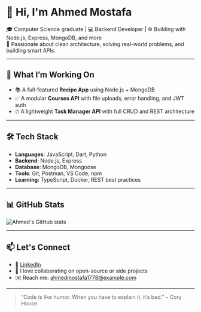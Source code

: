 # 👋 Hi, I'm Ahmed Mostafa

🎓 Computer Science graduate | 💻 Backend Developer | ⚙️ Building with Node.js, Express, MongoDB, and more  
🚀 Passionate about clean architecture, solving real-world problems, and building smart APIs.

---

## 🧠 What I’m Working On

- 📚 A full-featured **Recipe App** using Node.js + MongoDB
- ✅ A modular **Courses API** with file uploads, error handling, and JWT auth
- ⏱ A lightweight **Task Manager API** with full CRUD and REST architecture

---

## 🛠️ Tech Stack

- **Languages**: JavaScript, Dart, Python
- **Backend**: Node.js, Express
- **Database**: MongoDB, Mongoose
- **Tools**: Git, Postman, VS Code, npm
- **Learning**: TypeScript, Docker, REST best practices

---

## 📊 GitHub Stats

![Ahmed's GitHub stats](https://github-readme-stats.vercel.app/api?username=AhmedMostafaAi&show_icons=true&theme=radical)

---

## 📫 Let's Connect

- 💼 [LinkedIn](www.linkedin.com/in/ahmed-mostafa-b9805623b)
- 🧠 I love collaborating on open-source or side projects
- ✉️ Reach me: ahmedmostafa1778@example.com

---

> “Code is like humor. When you have to explain it, it’s bad.” – Cory House

